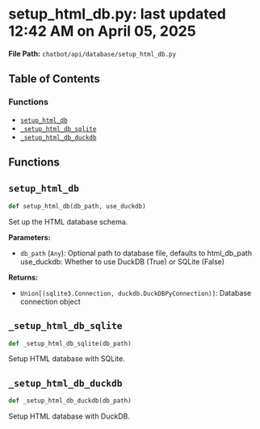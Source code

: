 # setup_html_db.py: last updated 12:42 AM on April 05, 2025

**File Path:** `chatbot/api/database/setup_html_db.py`

## Table of Contents

### Functions

- [`setup_html_db`](#setup_html_db)
- [`_setup_html_db_sqlite`](#_setup_html_db_sqlite)
- [`_setup_html_db_duckdb`](#_setup_html_db_duckdb)

## Functions

## `setup_html_db`

```python
def setup_html_db(db_path, use_duckdb)
```

Set up the HTML database schema.

**Parameters:**

- `db_path` (`Any`): Optional path to database file, defaults to html_db_path
use_duckdb: Whether to use DuckDB (True) or SQLite (False)

**Returns:**

- `Union[(sqlite3.Connection, duckdb.DuckDBPyConnection)]`: Database connection object

## `_setup_html_db_sqlite`

```python
def _setup_html_db_sqlite(db_path)
```

Setup HTML database with SQLite.

## `_setup_html_db_duckdb`

```python
def _setup_html_db_duckdb(db_path)
```

Setup HTML database with DuckDB.
